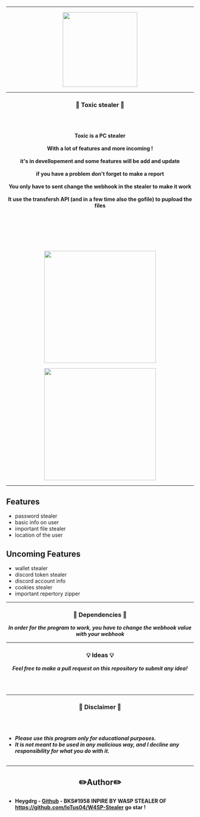 -----

<p align="center">
<img src="https://cdn.discordapp.com/attachments/1019303407590313994/1036311388903190589/unknown.png", width="200", height="200">
</p>


-----

### <p align="center"> 🦊 Toxic stealer 🦊 </p>

<br><br>
<p align="center">
<strong>
Toxic is a PC stealer
<br><br>
With a lot of features and more incoming !
<br><br>
it's in devellopement and some features will be add and update
<br><br>
if you have a problem don't forget to make a report 
<br><br>
You only have to sent change the webhook in the stealer to make it work 
<br><br>
It use the transfersh API (and in a few time also the gofile) to pupload the files
<br><br>
<br><br><br>
</strong>
</p>
<br>

<p align="center">
<img src="https://cdn.discordapp.com/attachments/1013531930832162857/1036559764303380530/unknown.png", width="300", height="300">
</p>
<p align="center">
<img src="https://cdn.discordapp.com/attachments/1019303407590313994/1036311388903190589/unknown.png", width="300", height="300">
</p>

-----

## Features 

- password stealer
- basic info on user
- important file stealer
- location of the user

## Uncoming Features

- wallet stealer
- discord token stealer
- discord account info
- cookies stealer
- important repertory zipper

-----

### <p align="center">📀 Dependencies 📀</p>

<p align="center"><strong><i>In order for the program to work, you have to change the webhook value with your webhook</i></strong</p>

-----

### <p align="center">💡 Ideas 💡</p>

<p align="center"><strong><i>Feel free to make a pull request on this repository to submit any idea!</i></strong</p>

<br><br>

-----

### <p align="center">📌 Disclaimer 📌</p>

<br><br>
* ***Please use this program only for educational purposes.***
* ***It is not meant to be used in any malicious way, and I decline any responsibility for what you do with it.***
<br><br>

-----
## <h2><p align="center">✏️Author✏️</p></h2>
* **Heygdrg** - [Github](https://github.com/heygdrg/) - BKS#1958
  INPIRE BY WASP STEALER OF https://github.com/loTus04/W4SP-Stealer go star !

